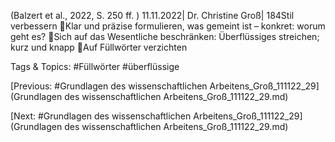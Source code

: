 (Balzert et al., 2022, S. 250 ff. )
11.11.2022| Dr. Christine Groß| 184Stil verbessern
Klar und präzise formulieren, was gemeint ist – konkret: worum geht es?
Sich auf das Wesentliche beschränken: Überflüssiges streichen; kurz und knapp
Auf Füllwörter verzichten

   Tags & Topics:
   #Füllwörter
   #überflüssige

[Previous: #Grundlagen des wissenschaftlichen Arbeitens_Groß_111122_29](Grundlagen des wissenschaftlichen Arbeitens_Groß_111122_29.md)

[Next: #Grundlagen des wissenschaftlichen Arbeitens_Groß_111122_29](Grundlagen des wissenschaftlichen Arbeitens_Groß_111122_29.md)
